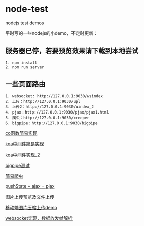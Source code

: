 # node-test
nodejs test demos

平时写的一些nodejs的小demo，不定时更新：

## 服务器已停，若要预览效果请下载到本地尝试

```
1. npm install
2. npm run server
```

## 一些页面路由
```
1. websocket: http://127.0.0.1:9030/wsindex
2. 上传：http://127.0.0.1:9030/upl
3. 上传2：http://127.0.0.1:9030/uindex_2
4. pjax：http://127.0.0.1:9030/pjax/pjax1.html
5. 爬虫：http://127.0.0.1:9030/creeper
6. bigpipe：http://127.0.0.1:9030/bigpipe
```

[co函数简易实现](https://github.com/whxaxes/node-test/blob/master/other/myco.js)

[koa中间件简易实现](https://github.com/whxaxes/node-test/blob/master/other/mykoa.js)

[koa中间件实现_2](https://github.com/whxaxes/node-test/blob/master/other/mykoa_2.js)

[bigpipe测试](https://github.com/whxaxes/node-test/tree/master/server/bigpipe)

[简易爬虫](https://github.com/whxaxes/node-test/tree/master/server/creeper)

[pushState + ajax = pjax](https://github.com/whxaxes/node-test/tree/master/server/pjax)

[图片上传预览及文件上传](https://github.com/whxaxes/node-test/tree/master/server/upload)

[移动端图片压缩上传demo](https://github.com/whxaxes/node-test/tree/master/server/upload/index_2.html)

[websocket实现，数据收发帧解析](https://github.com/whxaxes/node-test/tree/master/server/websocket)
